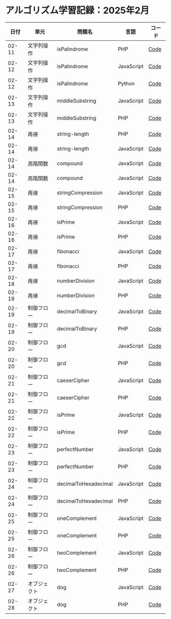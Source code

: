 # アルゴリズム学習記録：2025年2月

| 日付 | 単元 | 問題名 | 言語 | コード |
| - | - | - | - | - |
| 02-11 | 文字列操作 | isPalindrome | PHP | [Code](../String-Operations/palindrome/php/solution.php) | 
| 02-12 | 文字列操作 |  isPalindrome | JavaScript | [Code](../String-Operations/palindrome/javascript/solution.js)|
| 02-12 | 文字列操作 |  isPalindrome | Python | [Code](../String-Operations/palindrome/python/solution.py)|
| 02-13 | 文字列操作 |  middleSubstring | JavaScript | [Code](../String-Operations/returnMiddleOfString/javascript/solution.js)|
| 02-13 | 文字列操作 |  middleSubstring | PHP | [Code](../String-Operations/returnMiddleOfString/php/solution.php)|
| 02-14 | 再帰 | string-length | PHP | [Code](../Recursive-Operations/string-length/php/solution.php)|
| 02-14 | 再帰 | string-length | JavaScript | [Code](../Recursive-Operations/string-length/javascript/solution.js)|
| 02-14 | 高階関数 | compound | JavaScript | [Code](../HigherOrderFunc/compound/javascript/solution.js)|
| 02-14 | 高階関数 | compound | JavaScript | [Code](../HigherOrderFunc/compound/php/solution.php)|
| 02-15 | 再帰 | stringCompression | JavaScript | [Code](../Recursive-Operations/stringCompression/javascript/solution.js)|
| 02-15 | 再帰 | stringCompression | PHP | [Code](../Recursive-Operations/stringCompression/php/solution.php)|
| 02-16 | 再帰 | isPrime | JavaScript | [Code](../Recursive-Operations/isPrime/javascript/solution.js)|
| 02-16 | 再帰 | isPrime | PHP | [Code](../Recursive-Operations/isPrime/php/solution.php)|
| 02-17 | 再帰 | fibonacci | JavaScript | [Code](../Recursive-Operations/fibonacci/javascript/solution.js)|
| 02-17 | 再帰 | fibonacci | PHP | [Code](../Recursive-Operations/fibonacci/php/solution.php)|
| 02-18 | 再帰 | numberDivision | JavaScript | [Code](../Recursive-Operations/numberDivision/javascript/solution.js)|
| 02-18 | 再帰 | numberDivision | PHP | [Code](../Recursive-Operations/numberDivision/php/solution.php)|
| 02-19 | 制御フロー | decimalToBinary | JavaScript | [Code](../ControlFlow/decimalToBinary/javascript/solution.js)|
| 02-19 | 制御フロー | decimalToBinary | PHP | [Code](../ControlFlow/decimalToBinary/php/solution.php)|
| 02-20 | 制御フロー | gcd | JavaScript | [Code](../ControlFlow/gcd/javascript/solution.js)|
| 02-20 | 制御フロー | gcd | PHP | [Code](../ControlFlow/gcd/php/solution.php)|
| 02-21 | 制御フロー | caeserCipher | JavaScript | [Code](../ControlFlow/caeserCipher/javascript/solution.js)|
| 02-21 | 制御フロー | caeserCipher | PHP | [Code](../ControlFlow/caeserCipher/php/solution.php)|
| 02-22 | 制御フロー | isPrime | JavaScript | [Code](../ControlFlow/isPrime/javascript/solution.js)|
| 02-22 | 制御フロー | isPrime | PHP | [Code](../ControlFlow/isPrime/php/solution.php)|
| 02-23 | 制御フロー | perfectNumber | JavaScript | [Code](../ControlFlow/perfectNumber/javascript/solution.js)|
| 02-23 | 制御フロー | perfectNumber | PHP | [Code](../ControlFlow/perfectNumber/php/solution.php)|
| 02-24 | 制御フロー | decimalToHexadecimal | JavaScript | [Code](../ControlFlow/decimalToHexadecimal/javascript/solution.js)|
| 02-24 | 制御フロー | decimalToHexadecimal | PHP | [Code](../ControlFlow/decimalToHexadecimal/php/solution.php)|
| 02-25 | 制御フロー | oneComplement | JavaScript | [Code](../ControlFlow/oneComplement/javascript/solution.js)|
| 02-25 | 制御フロー | oneComplement | PHP | [Code](../ControlFlow/oneComplement/php/solution.php)|
| 02-26 | 制御フロー | twoComplement | JavaScript | [Code](../ControlFlow/twoComplement/javascript/solution.js)|
| 02-26 | 制御フロー | twoComplement | PHP | [Code](../ControlFlow/twoComplement/php/solution.php)|
| 02-27 | オブジェクト | dog | JavaScript | [Code](../Object/dog/javascript/solution.js)|
| 02-28 | オブジェクト | dog | PHP | [Code](../Object/dog/php/solution.php)|